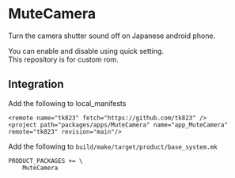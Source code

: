 # MuteCamera
Turn the camera shutter sound off on Japanese android phone.

You can enable and disable using quick setting.  
This repository is for custom rom.  

## Integration
Add the following to local_manifests  
```
<remote name="tk823" fetch="https://github.com/tk823" />
<project path="packages/apps/MuteCamera" name="app_MuteCamera" remote="tk823" revision="main"/>
```

Add the following to `build/make/target/product/base_system.mk`  
```
PRODUCT_PACKAGES += \  
    MuteCamera
```

